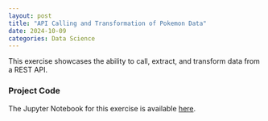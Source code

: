```yaml
---
layout: post
title: "API Calling and Transformation of Pokemon Data"
date: 2024-10-09
categories: Data Science
---
```


This exercise showcases the ability to call, extract, and transform data from a REST API. 

### Project Code
The Jupyter Notebook for this exercise is available [here](https://github.com/SosukeAizen5/Portfolio/blob/main/Portfolio/API%20Calling%20and%20Transformation%20of%20Pokemon%20Data.ipynb).
